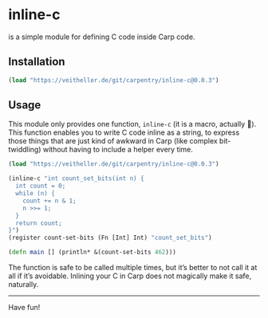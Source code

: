 # inline-c

is a simple module for defining C code inside Carp code.

## Installation

```clojure
(load "https://veitheller.de/git/carpentry/inline-c@0.0.3")
```

## Usage

This module only provides one function, `inline-c` (it is a macro, actually
:shrug:). This function enables you to write C code inline as a string, to
express those things that are just kind of awkward in Carp (like complex
bit-twiddling) without having to include a helper every time.

```clojure
(load "https://veitheller.de/git/carpentry/inline-c@0.0.3")

(inline-c "int count_set_bits(int n) {
  int count = 0;
  while (n) {
    count += n & 1;
    n >>= 1;
  }
  return count;
}")
(register count-set-bits (Fn [Int] Int) "count_set_bits")

(defn main [] (println* &(count-set-bits 462)))
```

The function is safe to be called multiple times, but it’s better to not call
it at all if it’s avoidable. Inlining your C in Carp does not magically make it
safe, naturally.

<hr/>

Have fun!
